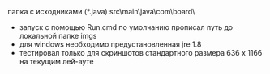 папка с исходниками (*.java)
src\main\java\com\board\

- запуск с помощью Run.cmd
по умолчанию прописал путь до локальной папке imgs
- для windows необходимо предустановленная jre 1.8
- тестировал только для скриншотов стандартного размера 636 x 1166 на текущим лей-ауте
